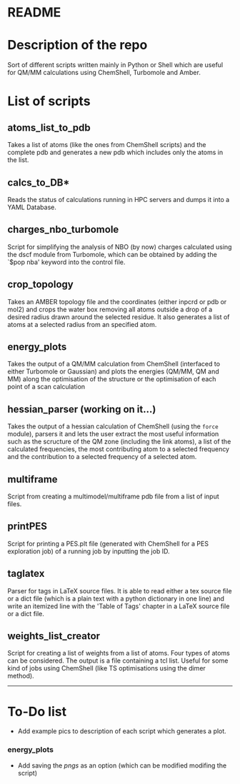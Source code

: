 # README #

# Description of the repo

Sort of different scripts written mainly in Python or Shell which are useful for QM/MM calculations using ChemShell, Turbomole and Amber.


# List of scripts

## atoms_list_to_pdb

Takes a list of atoms (like the ones from ChemShell scripts) and the complete pdb and generates a new pdb which includes only the atoms in the list.


## calcs_to_DB*

Reads the status of calculations running in HPC servers and dumps it into a YAML Database.


## charges_nbo_turbomole

Script for simplifying the analysis of NBO (by now) charges calculated using the dscf module from Turbomole, which can be obtained by adding the `$pop nba' keyword into the control file.


## crop_topology

Takes an AMBER topology file and the coordinates (either inpcrd or pdb or mol2) and crops the water box removing all atoms outside a drop of a desired radius drawn around the selected residue. It also generates a list of atoms at a selected radius from an specified atom.


## energy_plots

Takes the output of a QM/MM calculation from ChemShell (interfaced to either Turbomole or Gaussian) and plots the energies (QM/MM, QM and MM) along the optimisation of the structure or the optimisation of each point of a scan calculation


## hessian_parser (working on it...)

Takes the output of a hessian calculation of ChemShell (using the `force` module), parsers it and lets the user extract the most useful information such as the scructure of the QM zone (including the link atoms), a list of the calculated frequencies, the most contributing atom to a selected frequency and the contribution to a selected frequency of a selected atom. 


## multiframe

Script from creating a multimodel/multiframe pdb file from a list of input files.


## printPES

Script for printing a PES.plt file (generated with ChemShell for a PES exploration job) of a running job by inputting the job ID.


## taglatex

Parser for tags in LaTeX source files. It is able to read either a tex source file or a dict file (which is a plain text with a python dictionary in one line) and write an itemized line with the 'Table of Tags' chapter in a LaTeX source file or a dict file.


## weights_list_creator

Script for creating a list of weights from a list of atoms. Four types of atoms can be considered. The output is a file containing a tcl list. Useful for some kind of jobs using ChemShell (like TS optimisations using the dimer method).


---

# To-Do list

- Add example pics to description of each script which generates a plot.

### energy_plots

- Add saving the _pngs_ as an option (which can be modified modifing the script)
